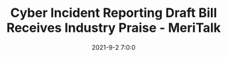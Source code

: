 ---
"title": "Cyber Incident Reporting Draft Bill Receives Industry Praise - MeriTalk"
"date": "2021-9-2 7:0:0"
"feed_name": "GOOGLENEWSINDUSTRIAL"
"feed_website": "https://news.google.com/search?q=industrial%2Bincident&hl=en-US&gl=US&ceid=US:en"
"feed_rss": "https://news.google.com/rss/search?q=industrial%2Bincident&hl=en-US&gl=US&ceid=US:en"
"link": "https://www.meritalk.com/articles/cyber-incident-reporting-draft-bill-receives-industry-praise/"
"file": "_posts/2021-1-1-e290c916ef031e8f80fc71662f00450fc974f8ac.md"
"accident": "0"
"drilling": "0"
---